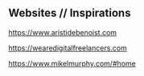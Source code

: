 ## Websites // Inspirations

https://www.aristidebenoist.com

https://wearedigitalfreelancers.com

https://www.mikelmurphy.com/#home
